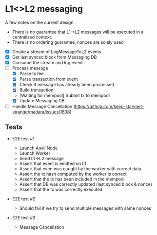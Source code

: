 # L1<>L2 messaging

A few notes on the current design:
- There is no guarantee that L1->L2 messages will be executed in a centralized context.
- There is no ordering guarantee, nonces are solely used 

- [X] Create a stream of LogMessageToL2 events
- [X] Get last synced block from Messaging DB
- [X] Consume the stream and log event
- [ ] Process message 
    - [X] Parse tx fee
    - [X] Parse transaction from event
    - [X] Check if message has already been processed
    - [X] Build transaction
    - [Waiting for mempool] Submit tx to mempool
    - [X] Update Messaging DB
- [ ] Handle Message Cancellation (https://github.com/keep-starknet-strange/madara/issues/1638)

## Tests
- E2E test #1
    - Launch Anvil Node
    - Launch Worker
    - Send L1->L2 message
    - Assert that event is emitted on L1
    - Assert that even was caught by the worker with correct data
    - Assert the tx hash computed by the worker is correct
    - Assert that the tx has been included in the mempool
    - Assert that DB was correctly updated (last synced block & nonce)
    - Assert that the tx was correctly executed

- E2E test #2
    - Should fail if we try to send multiple messages with same nonces

- E2E test #3 
    - Message Cancellation

